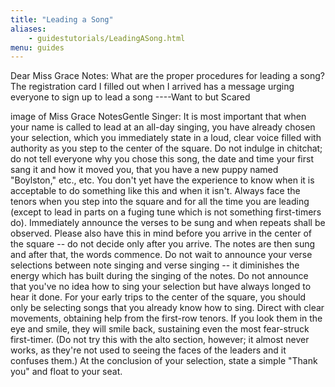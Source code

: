 ```yaml
---
title: "Leading a Song"
aliases:
    - guidestutorials/LeadingASong.html
menu: guides
---
```


Dear Miss Grace Notes: What are the proper procedures for leading a song? The registration card I filled out when I arrived has a message urging everyone to sign up to lead a song ----Want to but Scared

image of Miss Grace NotesGentle Singer: It is most important that when your name is called to lead at an all-day singing, you have already chosen your selection, which you immediately state in a loud, clear voice filled with authority as you step to the center of the square. Do not indulge in chitchat; do not tell everyone why you chose this song, the date and time your first sang it and how it moved you, that you have a new puppy named "Boylston," etc., etc. You don't yet have the experience to know when it is acceptable to do something like this and when it isn't.
   Always face the tenors when you step into the square and for all the time you are leading (except to lead in parts on a fuging tune which is not something first-timers do). Immediately announce the verses to be sung and when repeats shall be observed. Please also have this in mind before you arrive in the center of the square -- do not decide only after you arrive. The notes are then sung and after that, the words commence. Do not wait to announce your verse selections between note singing and verse singing -- it diminishes the energy which has built during the singing of the notes.
   Do not announce that you've no idea how to sing your selection but have always longed to hear it done. For your early trips to the center of the square, you should only be selecting songs that you already know how to sing.
   Direct with clear movements, obtaining help from the first-row tenors. If you look them in the eye and smile, they will smile back, sustaining even the most fear-struck first-timer. (Do not try this with the alto section, however; it almost never works, as they're not used to seeing the faces of the leaders and it confuses them.) At the conclusion of your selection, state a simple "Thank you" and float to your seat.